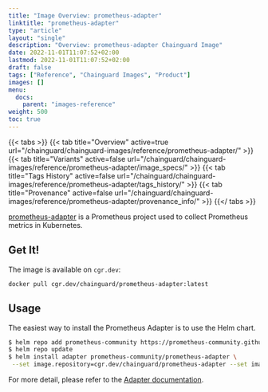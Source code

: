```yaml
---
title: "Image Overview: prometheus-adapter"
linktitle: "prometheus-adapter"
type: "article"
layout: "single"
description: "Overview: prometheus-adapter Chainguard Image"
date: 2022-11-01T11:07:52+02:00
lastmod: 2022-11-01T11:07:52+02:00
draft: false
tags: ["Reference", "Chainguard Images", "Product"]
images: []
menu:
  docs:
    parent: "images-reference"
weight: 500
toc: true
---
```


{{< tabs >}}
{{< tab title="Overview" active=true url="/chainguard/chainguard-images/reference/prometheus-adapter/" >}}
{{< tab title="Variants" active=false url="/chainguard/chainguard-images/reference/prometheus-adapter/image_specs/" >}}
{{< tab title="Tags History" active=false url="/chainguard/chainguard-images/reference/prometheus-adapter/tags_history/" >}}
{{< tab title="Provenance" active=false url="/chainguard/chainguard-images/reference/prometheus-adapter/provenance_info/" >}}
{{</ tabs >}}




[prometheus-adapter](https://github.com/kubernetes-sigs/prometheus-adapter) is a Prometheus project used to collect Prometheus metrics in Kubernetes.


## Get It!

The image is available on `cgr.dev`:

```
docker pull cgr.dev/chainguard/prometheus-adapter:latest
```

## Usage

The easiest way to install the Prometheus Adapter is to use the Helm chart.

```bash
$ helm repo add prometheus-community https://prometheus-community.github.io/helm-charts
$ helm repo update
$ helm install adapter prometheus-community/prometheus-adapter \
 --set image.repository=cgr.dev/chainguard/prometheus-adapter --set image.tag=latest
```

For more detail, please refer to the [Adapter documentation](https://github.com/kubernetes-sigs/prometheus-adapter).

